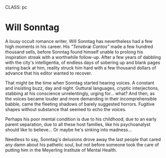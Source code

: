 CLASS: pc

# Will Sonntag

A lousy occult romance writer, Will Sonntag has nevertheless had a few high
moments in his career. His _"Tenebræ Cantos"_ made a few hundred
thousand sells, before Sonntag found himself unable to prolong his inspiration
streak with a worthwhile follow-up. After a few years of dabbling with the
city's intelligentia, of endless days of sobering up and blank pages staring
back at him, reality struck him hard with a few thousand dollars of advance
that his editor wanted to recover.

That might be the time when Sonntag started hearing voices. A constant and
insisting buzz, day and night. Guttural languages, cryptic interjections,
stabbing at his conscience unrelentingly, urging for... what? And then,
as the voices became louder and more demanding in their incomprehensible
babble, came the fleeting shadows of barely suggested horrors. Fugitive shapes
without substance that seemed to echo the voices.

Perhaps his poor mental condition is due to his childhood, due to an
early parent separation, due to all these host families, like his
psychoanalyst should like to believe... Or maybe he's sinking into
madness...

Needless to say, Sonntag's delusions drove away the last people that cared any
damn about his pathetic soul, but not before someone took the care of putting
him in the Meyerling Institute of Mental Health.
